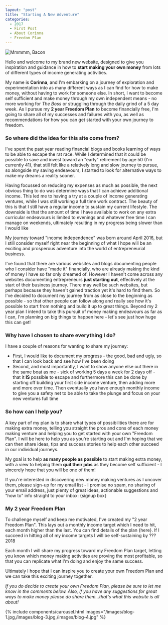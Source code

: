 ```yaml
---
layout: "post"
title: "Starting A New Adventure"
categories:
  - 2017
  - First Post
  - About Corinna
  - Freedom Plan
---
```

![Mmmmm, Bacon](http://www.drinkamara.com/wp-content/uploads/2015/03/bacon_blog_post.jpg)

Hello and welcome to my brand new website, designed to give you inspiration and guidance in how to <b>start making your own money</b> from lots of different types of income generating activities. 

My name is <b>Corinna</b>, and I'm embarking on a journey of exploration and experimentation into as many different ways as I can find for how to make money, without having to work for someone else. In short, I want to become self sufficient and make money through my own independent means - no more working for *The Boss* or struggling through the daily grind of a 5 day week. As I pursue my <b>2 year Freedom Plan</b> to become financially free, I'm going to share all of my successes and failures with you, as well as recommendations for how you can get started with your own journey to freedom.

<h3>So where did the idea for this site come from?</h3>

I've spent the past year reading financial blogs and books learning of ways to be able to escape the rat race. While I determined that it could be possible to save and invest toward an "early" retirement by age 50 (I'm currently 41), that still felt like a relatively long and slow journey to pursue, so alongside my saving endeavours, I started to look for alternative ways to make my dreams a reality sooner.

Having focussed on reducing my expenses as much as possible, the next obvious thing to do was determine ways that I can achieve additional income. This led me to having a try at a couple of income generating ventures, while I was still working a full time work contract. The beauty of this is that I still have a regular income to sustain my current lifestyle. The downside is that the amount of time I have available to work on any extra curricular endeavours is limited to evenings and whatever free time I can manage on weekends, ultimately resulting in my progress being slower than I would like

My journey toward "income independence" was born around April 2016, but I still consider myself right near the beginning of what I hope will be an exciting and prosperous adventure into the world of entrepreneurial business. 

I've found that there are various websites and blogs documenting people who I consider have "made it" financially, who are already making the kind of money I have so far only dreamed of. However I haven't come across any websites documenting entrepreneurs <b>just starting out</b>, effectively at the start of their business journey. There may well be such websites, but perhaps because they haven't gained traction yet it's hard to find them. So I've decided to document my journey from as close to the beginning as possible - so that other people can follow along and really see how it's possible to start from nothing and build it up to great things. Beyond my 2 year plan I intend to take this pursuit of money making endeavours as far as I can, I'm planning on big things to happen here - let's see just how huge this can get!

<h3>Why have I chosen to share everything I do?</h3>
I have a couple of reasons for wanting to share my journey:

* First, I would like to document my progress - the good, bad and ugly, so that I can look back and see how I've been doing
* Second, and most importantly, I want to show anyone else out there in the same boat as me - sick of working 5 days a week for 2 days off - that it <b>IS</b> possible to escape and furthermore this can be done by starting off building your first side income venture, then adding more and more over time. Then eventually you have enough monthly income to give you a safety net to be able to take the plunge and focus on your new ventures full time

<h3>So how can I help you?</h3>
A key part of my plan is to share what types of possibilities there are for making extra money, telling you straight the pros and cons of each money making venture and helping you to get started with your own "Freedom Plan". I will be here to help you as you're starting out and I'm hoping that we can then share ideas, tips and success stories to help each other succeed in our individual journeys.

My goal is to help <b>as many people as possible</b> to start making extra money, with a view to helping them <b>quit their jobs</b> as they become self sufficient - I sincerely hope that you will be one of them! 

If you're interested in discovering new money making ventures as I uncover them, please sign-up for my email list - I promise no spam, no sharing of your email address, just plenty of great ideas, actionable suggestions and "how to" info straight to your inbox:
{signup box}

<h3>My 2 year Freedom Plan</h3>
To challenge myself and keep me motivated, I've created my "2 year Freedom Plan". This lays out a monthly income target which I need to hit, each month higher than the last. You can find details of the plan {here}. If I succeed in hitting all of my income targets I will be self-sustaining by ??? 2018

Each month I will share my progress toward my Freedom Plan target, letting you know which money making activities are proving the most profitable, so that you can replicate what I'm doing and enjoy the same success.

Ultimately I hope that I can inspire you to create your own Freedom Plan and we can take this exciting journey together.


*If you do decide to create your own Freedom Plan, please be sure to let me know in the comments below. Also, if you have any suggestions for great ways to make money please do share them...that's what this website is all about!*

{% include components/carousel.html images="/images/blog-1.jpg,/images/blog-3.jpg,/images/blog-4.jpg" %}


